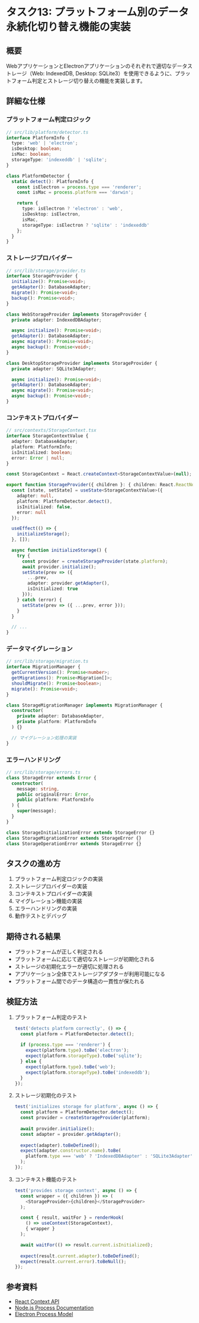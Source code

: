 # タスク13: プラットフォーム別のデータ永続化切り替え機能の実装

## 概要
WebアプリケーションとElectronアプリケーションのそれぞれで適切なデータストレージ（Web: IndexedDB, Desktop: SQLite3）を使用できるように、プラットフォーム判定とストレージ切り替えの機能を実装します。

## 詳細な仕様

### プラットフォーム判定ロジック
```typescript
// src/lib/platform/detector.ts
interface PlatformInfo {
  type: 'web' | 'electron';
  isDesktop: boolean;
  isMac: boolean;
  storageType: 'indexeddb' | 'sqlite';
}

class PlatformDetector {
  static detect(): PlatformInfo {
    const isElectron = process.type === 'renderer';
    const isMac = process.platform === 'darwin';

    return {
      type: isElectron ? 'electron' : 'web',
      isDesktop: isElectron,
      isMac,
      storageType: isElectron ? 'sqlite' : 'indexeddb'
    };
  }
}
```

### ストレージプロバイダー
```typescript
// src/lib/storage/provider.ts
interface StorageProvider {
  initialize(): Promise<void>;
  getAdapter(): DatabaseAdapter;
  migrate(): Promise<void>;
  backup(): Promise<void>;
}

class WebStorageProvider implements StorageProvider {
  private adapter: IndexedDBAdapter;

  async initialize(): Promise<void>;
  getAdapter(): DatabaseAdapter;
  async migrate(): Promise<void>;
  async backup(): Promise<void>;
}

class DesktopStorageProvider implements StorageProvider {
  private adapter: SQLite3Adapter;

  async initialize(): Promise<void>;
  getAdapter(): DatabaseAdapter;
  async migrate(): Promise<void>;
  async backup(): Promise<void>;
}
```

### コンテキストプロバイダー
```typescript
// src/contexts/StorageContext.tsx
interface StorageContextValue {
  adapter: DatabaseAdapter;
  platform: PlatformInfo;
  isInitialized: boolean;
  error: Error | null;
}

const StorageContext = React.createContext<StorageContextValue>(null);

export function StorageProvider({ children }: { children: React.ReactNode }) {
  const [state, setState] = useState<StorageContextValue>({
    adapter: null,
    platform: PlatformDetector.detect(),
    isInitialized: false,
    error: null
  });

  useEffect(() => {
    initializeStorage();
  }, []);

  async function initializeStorage() {
    try {
      const provider = createStorageProvider(state.platform);
      await provider.initialize();
      setState(prev => ({
        ...prev,
        adapter: provider.getAdapter(),
        isInitialized: true
      }));
    } catch (error) {
      setState(prev => ({ ...prev, error }));
    }
  }

  // ...
}
```

### データマイグレーション
```typescript
// src/lib/storage/migration.ts
interface MigrationManager {
  getCurrentVersion(): Promise<number>;
  getMigrations(): Promise<Migration[]>;
  shouldMigrate(): Promise<boolean>;
  migrate(): Promise<void>;
}

class StorageMigrationManager implements MigrationManager {
  constructor(
    private adapter: DatabaseAdapter,
    private platform: PlatformInfo
  ) {}

  // マイグレーション処理の実装
}
```

### エラーハンドリング
```typescript
// src/lib/storage/errors.ts
class StorageError extends Error {
  constructor(
    message: string,
    public originalError: Error,
    public platform: PlatformInfo
  ) {
    super(message);
  }
}

class StorageInitializationError extends StorageError {}
class StorageMigrationError extends StorageError {}
class StorageOperationError extends StorageError {}
```

## タスクの進め方
1. プラットフォーム判定ロジックの実装
2. ストレージプロバイダーの実装
3. コンテキストプロバイダーの実装
4. マイグレーション機能の実装
5. エラーハンドリングの実装
6. 動作テストとデバッグ

## 期待される結果
- プラットフォームが正しく判定される
- プラットフォームに応じて適切なストレージが初期化される
- ストレージの初期化エラーが適切に処理される
- アプリケーション全体でストレージアダプターが利用可能になる
- プラットフォーム間でのデータ構造の一貫性が保たれる

## 検証方法
1. プラットフォーム判定のテスト
   ```typescript
   test('detects platform correctly', () => {
     const platform = PlatformDetector.detect();
     
     if (process.type === 'renderer') {
       expect(platform.type).toBe('electron');
       expect(platform.storageType).toBe('sqlite');
     } else {
       expect(platform.type).toBe('web');
       expect(platform.storageType).toBe('indexeddb');
     }
   });
   ```

2. ストレージ初期化のテスト
   ```typescript
   test('initializes storage for platform', async () => {
     const platform = PlatformDetector.detect();
     const provider = createStorageProvider(platform);
     
     await provider.initialize();
     const adapter = provider.getAdapter();
     
     expect(adapter).toBeDefined();
     expect(adapter.constructor.name).toBe(
       platform.type === 'web' ? 'IndexedDBAdapter' : 'SQLite3Adapter'
     );
   });
   ```

3. コンテキスト機能のテスト
   ```typescript
   test('provides storage context', async () => {
     const wrapper = ({ children }) => (
       <StorageProvider>{children}</StorageProvider>
     );

     const { result, waitFor } = renderHook(
       () => useContext(StorageContext),
       { wrapper }
     );

     await waitFor(() => result.current.isInitialized);
     
     expect(result.current.adapter).toBeDefined();
     expect(result.current.error).toBeNull();
   });
   ```

## 参考資料
- [React Context API](https://reactjs.org/docs/context.html)
- [Node.js Process Documentation](https://nodejs.org/api/process.html)
- [Electron Process Model](https://www.electronjs.org/docs/latest/tutorial/process-model)

